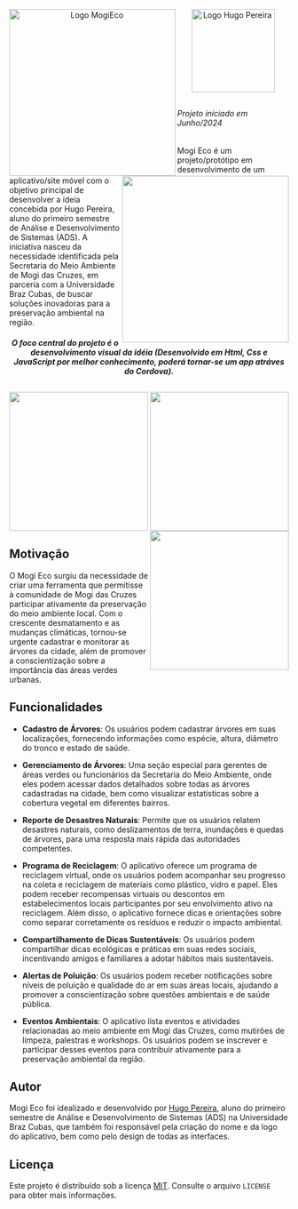 <div align="center">
 <img align="left" width="300px" src="https://github.com/hvgopereira/mogi-eco/assets/162385532/75c55cd8-2662-4f8c-bafc-155daa4ca0cc" alt="Logo MogiEco"> </img>
 <img title="Logo Hugo Pereira" src="https://github.com/hvgopereira/hvgopereira/assets/162385532/180107d8-0fd5-4f6a-8d0f-76191171b2ad" min-width="150px" max-width="150px" width="150px" align="center" alt="Logo Hugo Pereira"/>
 <img align="right" width="300px" src="https://github.com/hvgopereira/mogi-eco/assets/162385532/f86337f2-3663-4afb-bcba-c8fb5cf45b66"> </img>
</div>

##

<h6> Projeto iniciado em Junho/2024</h6>

 Mogi Eco é um projeto/protótipo em desenvolvimento de um aplicativo/site móvel com o objetivo principal de desenvolver a ideia concebida por Hugo Pereira, aluno do primeiro semestre de Análise e Desenvolvimento de Sistemas (ADS). A iniciativa nasceu da necessidade identificada pela Secretaria do Meio Ambiente de Mogi das Cruzes, em parceria com a Universidade Braz Cubas, de buscar soluções inovadoras para a preservação ambiental na região.

 <h5 align="center"><strong> O foco central do projeto é o desenvolvimento visual da idéia </strong>(Desenvolvido em Html, Css e JavaScript por melhor conhecimento, poderá tornar-se um app atráves do Cordova).</h5>

##

<div align="center">
<!--  <img align="center" width="300px" src="https://github.com/hvgopereira/mogi-eco/assets/162385532/fc76c3ce-6053-4676-9b19-e41481b344b2"> -->
 <img align="left"  width="250px" src="https://github.com/hvgopereira/mogi-eco/assets/162385532/2b5b44a7-d0a5-460e-87d3-aa296a437d51">
 <img align="center" width="250px" src="https://github.com/hvgopereira/mogi-eco/assets/162385532/399dbfe6-7dc5-46ad-a093-29bad224cdc9">
 <img align="right" width="250px" src="https://github.com/hvgopereira/mogi-eco/assets/162385532/f345104e-a255-4f69-9507-f0dbacc87fe3">
 
</div>

##

## Motivação

O Mogi Eco surgiu da necessidade de criar uma ferramenta que permitisse à comunidade de Mogi das Cruzes participar ativamente da preservação do meio ambiente local. Com o crescente desmatamento e as mudanças climáticas, tornou-se urgente cadastrar e monitorar as árvores da cidade, além de promover a conscientização sobre a importância das áreas verdes urbanas.

## Funcionalidades

- **Cadastro de Árvores**: Os usuários podem cadastrar árvores em suas localizações, fornecendo informações como espécie, altura, diâmetro do tronco e estado de saúde.

- **Gerenciamento de Árvores**: Uma seção especial para gerentes de áreas verdes ou funcionários da Secretaria do Meio Ambiente, onde eles podem acessar dados detalhados sobre todas as árvores cadastradas na cidade, bem como visualizar estatísticas sobre a cobertura vegetal em diferentes bairros.

- **Reporte de Desastres Naturais**: Permite que os usuários relatem desastres naturais, como deslizamentos de terra, inundações e quedas de árvores, para uma resposta mais rápida das autoridades competentes.

- **Programa de Reciclagem**: O aplicativo oferece um programa de reciclagem virtual, onde os usuários podem acompanhar seu progresso na coleta e reciclagem de materiais como plástico, vidro e papel. Eles podem receber recompensas virtuais ou descontos em estabelecimentos locais participantes por seu envolvimento ativo na reciclagem. Além disso, o aplicativo fornece dicas e orientações sobre como separar corretamente os resíduos e reduzir o impacto ambiental.

- **Compartilhamento de Dicas Sustentáveis**: Os usuários podem compartilhar dicas ecológicas e práticas em suas redes sociais, incentivando amigos e familiares a adotar hábitos mais sustentáveis.

- **Alertas de Poluição**: Os usuários podem receber notificações sobre níveis de poluição e qualidade do ar em suas áreas locais, ajudando a promover a conscientização sobre questões ambientais e de saúde pública.

- **Eventos Ambientais**: O aplicativo lista eventos e atividades relacionadas ao meio ambiente em Mogi das Cruzes, como mutirões de limpeza, palestras e workshops. Os usuários podem se inscrever e participar desses eventos para contribuir ativamente para a preservação ambiental da região.

## Autor

Mogi Eco foi idealizado e desenvolvido por [Hugo Pereira](https://github.com/hvgopereira), aluno do primeiro semestre de Análise e Desenvolvimento de Sistemas (ADS) na Universidade Braz Cubas, que também foi responsável pela criação do nome e da logo do aplicativo, bem como pelo design de todas as interfaces.

## Licença

Este projeto é distribuído sob a licença [MIT](https://opensource.org/licenses/MIT). Consulte o arquivo `LICENSE` para obter mais informações.
